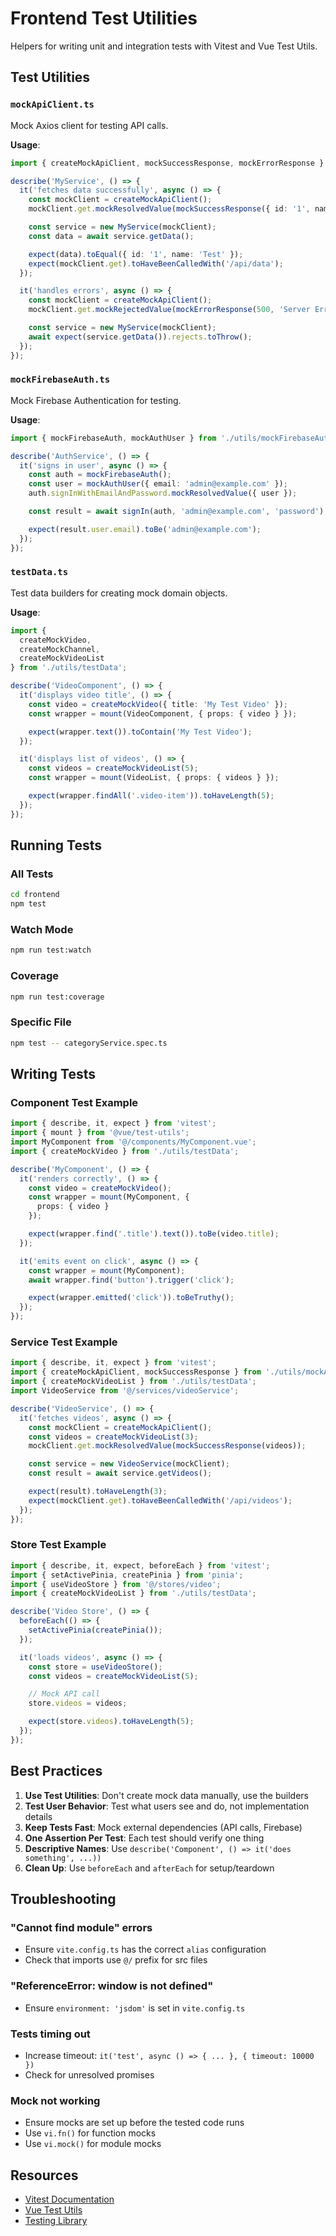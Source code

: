 # Frontend Test Utilities

Helpers for writing unit and integration tests with Vitest and Vue Test Utils.

## Test Utilities

### `mockApiClient.ts`
Mock Axios client for testing API calls.

**Usage**:
```ts
import { createMockApiClient, mockSuccessResponse, mockErrorResponse } from './utils/mockApiClient';

describe('MyService', () => {
  it('fetches data successfully', async () => {
    const mockClient = createMockApiClient();
    mockClient.get.mockResolvedValue(mockSuccessResponse({ id: '1', name: 'Test' }));

    const service = new MyService(mockClient);
    const data = await service.getData();

    expect(data).toEqual({ id: '1', name: 'Test' });
    expect(mockClient.get).toHaveBeenCalledWith('/api/data');
  });

  it('handles errors', async () => {
    const mockClient = createMockApiClient();
    mockClient.get.mockRejectedValue(mockErrorResponse(500, 'Server Error'));

    const service = new MyService(mockClient);
    await expect(service.getData()).rejects.toThrow();
  });
});
```

### `mockFirebaseAuth.ts`
Mock Firebase Authentication for testing.

**Usage**:
```ts
import { mockFirebaseAuth, mockAuthUser } from './utils/mockFirebaseAuth';

describe('AuthService', () => {
  it('signs in user', async () => {
    const auth = mockFirebaseAuth();
    const user = mockAuthUser({ email: 'admin@example.com' });
    auth.signInWithEmailAndPassword.mockResolvedValue({ user });

    const result = await signIn(auth, 'admin@example.com', 'password');

    expect(result.user.email).toBe('admin@example.com');
  });
});
```

### `testData.ts`
Test data builders for creating mock domain objects.

**Usage**:
```ts
import {
  createMockVideo,
  createMockChannel,
  createMockVideoList
} from './utils/testData';

describe('VideoComponent', () => {
  it('displays video title', () => {
    const video = createMockVideo({ title: 'My Test Video' });
    const wrapper = mount(VideoComponent, { props: { video } });

    expect(wrapper.text()).toContain('My Test Video');
  });

  it('displays list of videos', () => {
    const videos = createMockVideoList(5);
    const wrapper = mount(VideoList, { props: { videos } });

    expect(wrapper.findAll('.video-item')).toHaveLength(5);
  });
});
```

## Running Tests

### All Tests
```bash
cd frontend
npm test
```

### Watch Mode
```bash
npm run test:watch
```

### Coverage
```bash
npm run test:coverage
```

### Specific File
```bash
npm test -- categoryService.spec.ts
```

## Writing Tests

### Component Test Example

```ts
import { describe, it, expect } from 'vitest';
import { mount } from '@vue/test-utils';
import MyComponent from '@/components/MyComponent.vue';
import { createMockVideo } from './utils/testData';

describe('MyComponent', () => {
  it('renders correctly', () => {
    const video = createMockVideo();
    const wrapper = mount(MyComponent, {
      props: { video }
    });

    expect(wrapper.find('.title').text()).toBe(video.title);
  });

  it('emits event on click', async () => {
    const wrapper = mount(MyComponent);
    await wrapper.find('button').trigger('click');

    expect(wrapper.emitted('click')).toBeTruthy();
  });
});
```

### Service Test Example

```ts
import { describe, it, expect } from 'vitest';
import { createMockApiClient, mockSuccessResponse } from './utils/mockApiClient';
import { createMockVideoList } from './utils/testData';
import VideoService from '@/services/videoService';

describe('VideoService', () => {
  it('fetches videos', async () => {
    const mockClient = createMockApiClient();
    const videos = createMockVideoList(3);
    mockClient.get.mockResolvedValue(mockSuccessResponse(videos));

    const service = new VideoService(mockClient);
    const result = await service.getVideos();

    expect(result).toHaveLength(3);
    expect(mockClient.get).toHaveBeenCalledWith('/api/videos');
  });
});
```

### Store Test Example

```ts
import { describe, it, expect, beforeEach } from 'vitest';
import { setActivePinia, createPinia } from 'pinia';
import { useVideoStore } from '@/stores/video';
import { createMockVideoList } from './utils/testData';

describe('Video Store', () => {
  beforeEach(() => {
    setActivePinia(createPinia());
  });

  it('loads videos', async () => {
    const store = useVideoStore();
    const videos = createMockVideoList(5);

    // Mock API call
    store.videos = videos;

    expect(store.videos).toHaveLength(5);
  });
});
```

## Best Practices

1. **Use Test Utilities**: Don't create mock data manually, use the builders
2. **Test User Behavior**: Test what users see and do, not implementation details
3. **Keep Tests Fast**: Mock external dependencies (API calls, Firebase)
4. **One Assertion Per Test**: Each test should verify one thing
5. **Descriptive Names**: Use `describe('Component', () => it('does something', ...))`
6. **Clean Up**: Use `beforeEach` and `afterEach` for setup/teardown

## Troubleshooting

### "Cannot find module" errors
- Ensure `vite.config.ts` has the correct `alias` configuration
- Check that imports use `@/` prefix for src files

### "ReferenceError: window is not defined"
- Ensure `environment: 'jsdom'` is set in `vite.config.ts`

### Tests timing out
- Increase timeout: `it('test', async () => { ... }, { timeout: 10000 })`
- Check for unresolved promises

### Mock not working
- Ensure mocks are set up before the tested code runs
- Use `vi.fn()` for function mocks
- Use `vi.mock()` for module mocks

## Resources

- [Vitest Documentation](https://vitest.dev/)
- [Vue Test Utils](https://test-utils.vuejs.org/)
- [Testing Library](https://testing-library.com/docs/vue-testing-library/intro/)
